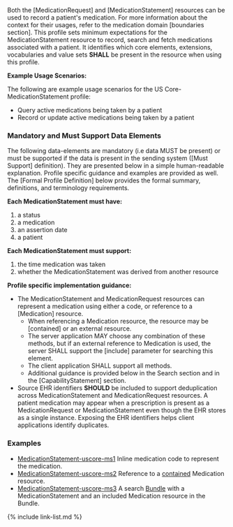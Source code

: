 Both the [MedicationRequest] and [MedicationStatement] resources can be used to record a patient's medication.  For more information about the context for their usages, refer to the medication domain [boundaries section].  This profile sets minimum expectations for the MedicationStatement resource to record, search and fetch medications associated with a patient. It identifies which core elements, extensions, vocabularies and value sets **SHALL** be present in the resource when using this profile.

**Example Usage Scenarios:**

The following are example usage scenarios for the
US Core-MedicationStatement profile:

-   Query active medications being taken by a patient
-   Record or update active medications being taken by a patient

### Mandatory and Must Support Data Elements


The following data-elements are mandatory (i.e data MUST be present) or must be supported if the data is present in the sending system ([Must Support] definition). They are presented below in a simple human-readable explanation.  Profile specific guidance and examples are provided as well.  The [Formal Profile Definition] below provides the  formal summary, definitions, and  terminology requirements.  

**Each MedicationStatement must have:**

1.  a status
1.  a medication
1.  an assertion date
1.  a patient

**Each MedicationStatement must support:**

1. the time medication was taken
2. whether the MedicationStatement was derived from another resource

**Profile specific implementation guidance:**

*  The MedicationStatement and MedicationRequest resources can represent a medication using either a code, or reference to a [Medication] resource.
    *  When referencing a Medication resource,  the resource may be [contained] or an external resource.
    *  The server application MAY choose any combination of these methods, but if an external reference to Medication is used, the server SHALL support the [include] parameter for searching this element.
    *  The client application SHALL support all methods.  
    *  Additional guidance is provided below in the Search section and in the [CapabilityStatement] section.
*  Source EHR identifiers **SHOULD** be included to support deduplication across MedicationStatement and MedicationRequest resources. A patient medication may appear when a prescription is present as a MedicationRequest or MedicationStatement even though the EHR stores as a single instance. Exposing the EHR identifiers helps client applications identify duplicates.

### Examples

- [MedicationStatement-uscore-ms1](MedicationStatement-uscore-ms1.html) Inline medication code to represent the medication.
- [MedicationStatement-uscore-ms2](MedicationStatement-uscore-ms2.html) Reference to a [contained]({{site.data.fhir.path}}references.html#contained) Medication resource.
- [MedicationStatement-uscore-ms3](Bundle-uscore-ms3.html) A search [Bundle]({{site.data.fhir.path}}bundle.html) with a MedicationStatement and an included Medication resource in the Bundle.

{% include link-list.md %}
